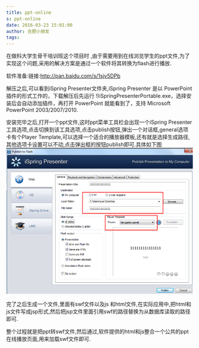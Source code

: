 ```yaml
---
title: ppt-online
s: ppt-online
date: 2016-03-23 15:01:00
author: 合肥小朋友
tags:
---
```

在做科大学生骨干培训班这个项目时 ,由于需要用到在线浏览学生的ppt文件,为了实现这个问题,采用的解决方案是通过一个软件将其转换为flash进行播放.
<!-- more -->

软件准备:链接:http://pan.baidu.com/s/1sjv5DPb

解压之后,可以看到iSpring Presenter文件夹,iSpring Presenter 是以 PowerPoint 插件的形式工作的，下载解压后先运行 !)iSpringPresenterPortable.exe，选择安装后会自动添加插件，再打开 PowerPoint 就能看到了，支持 Microsoft PowerPoint 2003/2007/2010.

安装完毕之后,打开一个ppt文件,这时ppt菜单工具栏会出现一个iSpring Presenter工具选项,点击切换到该工具选项,点击publish按钮,弹出一个对话框,general选项卡有个Player Template,可以选择一个适合的播放器模板,还有就是选择生成路径,其他选项卡设置可以不动,点击弹出框的按钮publish即可.具体如下图
![](/images/others/test.png)

完了之后生成一个文件,里面有swf文件以及js 和html文件,在实际应用中,把html和js文件写成jsp形式,然后把jsp文件里面引用swf的路径替换为从数据库读取的路径即可.

整个过程就是把ppt转swf文件,然后通过,软件提供的html和js整合一个公共的ppt在线播放页面,用来加载swf文件即可.
